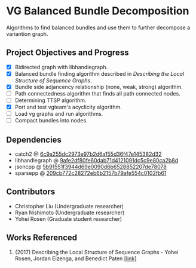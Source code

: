 # VG Balanced Bundle Decomposition
Algorithms to find balanced bundles and use them to further decompose a variantion graph.

## Project Objectives and Progress

 - [x] Bidirected graph with libhandlegraph.
 - [x] Balanced bundle finding algorithm described in *Describing the Local Structure of Sequence Graphs*.
 - [x] Bundle side adjancency relationship (none, weak, strong) algorithm.
 - [ ] Path connectedness algorithm that finds all path connected nodes.
 - [ ] Determining TTSP algorithm.
 - [x] Port and test vgteam's acyclicity algorithm.
 - [ ] Load vg graphs and run algorithms.
 - [ ] Compact bundles into nodes.

## Dependencies
- catch2 @ [6c9a255dc2973e97b2d6a155d36f47e145382d32](https://github.com/catchorg/Catch2/commit/6c9a255dc2973e97b2d6a155d36f47e145382d32)
- libhandlegraph @ [9afe2df80fe60dab71d4121091dc5c9e80ca2b8d](https://github.com/vgteam/libhandlegraph/commit/9afe2df80fe60dab71d4121091dc5c9e80ca2b8d)
- jsoncpp @ [5b91551f3944d69e0090d6b6528852207de78078](https://github.com/open-source-parsers/jsoncpp/commit/5b91551f3944d69e0090d6b6528852207de78078)
- sparsepp @ [209cb772c28272eb6b2157b79afe554c0102fb61](https://github.com/greg7mdp/sparsepp/commit/209cb772c28272eb6b2157b79afe554c0102fb61)


## Contributors
- Christopher Liu (Undergraduate researcher)
- Ryan Nishimoto (Undergraduate researcher)
- Yohei Rosen (Graduate student researcher)

## Works Referenced
1. (2017) Describing the Local Structure of Sequence Graphs - Yohei Rosen, Jordan Eizenga, and Benedict Paten [[link]](https://link.springer.com/chapter/10.1007/978-3-319-58163-7_2)
